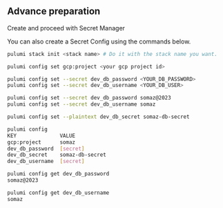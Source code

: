 ## Advance preparation
Create and proceed with Secret Manager

You can also create a Secret Config using the commands below.
```bash
pulumi stack init <stack name> # Do it with the stack name you want.

pulumi config set gcp:project <your gcp project id>

pulumi config set --secret dev_db_password <YOUR_DB_PASSWORD>
pulumi config set --secret dev_db_username <YOUR_DB_USER>

pulumi config set --secret dev_db_password somaz@2023
pulumi config set --secret dev_db_username somaz

pulumi config set --plaintext dev_db_secret somaz-db-secret

pulumi config
KEY              VALUE
gcp:project      somaz
dev_db_password  [secret]
dev_db_secret    somaz-db-secret
dev_db_username  [secret]

pulumi config get dev_db_password
somaz@2023

pulumi config get dev_db_username
somaz
```

